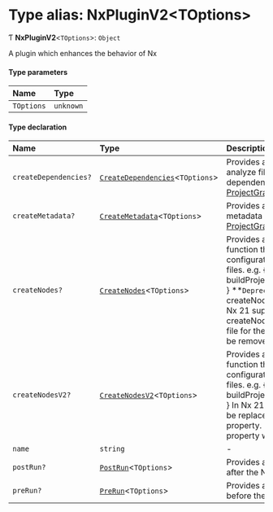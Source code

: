 # Type alias: NxPluginV2\<TOptions\>

Ƭ **NxPluginV2**\<`TOptions`\>: `Object`

A plugin which enhances the behavior of Nx

#### Type parameters

| Name       | Type      |
| :--------- | :-------- |
| `TOptions` | `unknown` |

#### Type declaration

| Name                  | Type                                                                            | Description                                                                                                                                                                                                                                                                                     |
| :-------------------- | :------------------------------------------------------------------------------ | :---------------------------------------------------------------------------------------------------------------------------------------------------------------------------------------------------------------------------------------------------------------------------------------------- |
| `createDependencies?` | [`CreateDependencies`](../../devkit/documents/CreateDependencies)\<`TOptions`\> | Provides a function to analyze files to create dependencies for the [ProjectGraph](../../devkit/documents/ProjectGraph)                                                                                                                                                                         |
| `createMetadata?`     | [`CreateMetadata`](../../devkit/documents/CreateMetadata)\<`TOptions`\>         | Provides a function to create metadata for the [ProjectGraph](../../devkit/documents/ProjectGraph)                                                                                                                                                                                              |
| `createNodes?`        | [`CreateNodes`](../../devkit/documents/CreateNodes)\<`TOptions`\>               | Provides a file pattern and function that retrieves configuration info from those files. e.g. { '**/\*.csproj': buildProjectsFromCsProjFile } **`Deprecated`\*\* Use createNodesV2 instead. In Nx 21 support for calling createNodes with a single file for the first argument will be removed. |
| `createNodesV2?`      | [`CreateNodesV2`](../../devkit/documents/CreateNodesV2)\<`TOptions`\>           | Provides a file pattern and function that retrieves configuration info from those files. e.g. { '\*_/_.csproj': buildProjectsFromCsProjFiles } In Nx 21 createNodes will be replaced with this property. In Nx 22, this property will be removed.                                               |
| `name`                | `string`                                                                        | -                                                                                                                                                                                                                                                                                               |
| `postRun?`            | [`PostRun`](../../devkit/documents/PostRun)\<`TOptions`\>                       | Provides a function to run after the Nx runs tasks                                                                                                                                                                                                                                              |
| `preRun?`             | [`PreRun`](../../devkit/documents/PreRun)\<`TOptions`\>                         | Provides a function to run before the Nx runs tasks                                                                                                                                                                                                                                             |
